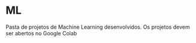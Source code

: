 # ML
Pasta de projetos de Machine Learning desenvolvidos.
Os projetos devem ser abertos no Google Colab
